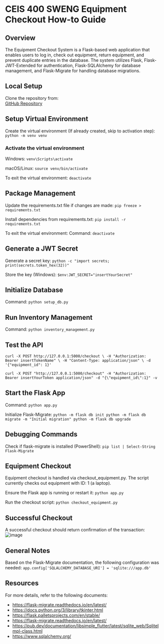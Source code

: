 # CEIS 400 SWENG Equipment Checkout How-to Guide

## Overview
The Equipment Checkout System is a Flask-based web application that enables users to log in, check out equipment, return equipment, and prevent duplicate entries in the database. The system utilizes Flask, Flask-JWT-Extended for authentication, Flask-SQLAlchemy for database management, and Flask-Migrate for handling database migrations.

## Local Setup
Clone the repository from:  
[GitHub Repository](https://github.com/cmessimer/SWEng2-CourseProject)

## Setup Virtual Environment
Create the virtual environment (If already created, skip to activation step):
`python -m venv venv`

### Activate the virtual environment
Windows: 
`venv\Scripts\activate
`

macOS/Linux:
`source venv/bin/activate
`

To exit the virtual environment:
`deactivate
`

## Package Management
Update the requirements.txt file if changes are made:
`pip freeze > requirements.txt
`

Install dependencies from requirements.txt:
`pip install -r requirements.txt
`

To exit the virtual environment:
Command:
`deactivate
`

## Generate a JWT Secret
Generate a secret key:
`python -c "import secrets; print(secrets.token_hex(32))"
`

Store the key (Windows):
`$env:JWT_SECRET="insertYourSecret"
`

## Initialize Database
Command:
`python setup_db.py
`

## Run Inventory Management
Command: 
`python inventory_management.py
`

## Test the API
`curl -X POST http://127.0.0.1:5000/checkout \
     -H "Authorization: Bearer insertTokenName" \
     -H "Content-Type: application/json" \
     -d '{"equipment_id": 1}'
`

`curl -X POST "http://127.0.0.1:5000/checkout" -H "Authorization: Bearer insertYourToken application/json" -d "{\"equipment_id\":1}" -v`

## Start the Flask App
Command: 
`python app.py
`

Initialize Flask-Migrate:
`python -m flask db init
python -m flask db migrate -m "Initial migration"
python -m flask db upgrade
`

## Debugging Commands
Check if flask-migrate is installed (PowerShell):
`pip list | Select-String Flask-Migrate
`

## Equipment Checkout
Equipment checkout is handled via checkout_equipment.py. The script currently checks out equipment with ID: 1 (a laptop).

Ensure the Flask app is running or restart it:
`python app.py
`

Run the checkout script:
`python checkout_equipment.py
`

## Successful Checkout
A successful checkout should return confirmation of the transaction:
![image](https://github.com/user-attachments/assets/12034118-07ff-497a-825f-290ecf39db20)

## General Notes
Based on the Flask-Migrate documentation, the following configuration was needed:
`app.config['SQLALCHEMY_DATABASE_URI'] = 'sqlite:///app.db'
`

## Resources
For more details, refer to the following documents:
- https://flask-migrate.readthedocs.io/en/latest/
- https://docs.python.org/3/library/tkinter.html
- https://flask.palletsprojects.com/en/stable/
- https://flask-migrate.readthedocs.io/en/latest/
- https://pub.dev/documentation/libsimple_flutter/latest/sqlite_web/SqliteImpl-class.html
- https://www.sqlalchemy.org/
